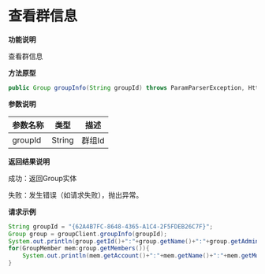 # 查看群信息

**功能说明**

查看群信息

**方法原型**

```java
public Group groupInfo(String groupId) throws ParamParserException, HttpRequestException, AESCryptoException, UnsupportedEncodingException;
```

**参数说明**

| 参数名称 | 类型   | 描述   |
| -------- | ------ | ------ |
| groupId  | String | 群组Id |

**返回结果说明**

成功：返回Group实体

失败：发生错误（如请求失败），抛出异常。

**请求示例**

```java
String groupId = "{62A4B7FC-8648-4365-A1C4-2F5FDEB26C7F}";
Group group = groupClient.groupInfo(groupId);
System.out.println(group.getId()+":"+group.getName()+":"+group.getAdmin());
for(GroupMember mem:group.getMembers()){
    System.out.println(mem.getAccount()+":"+mem.getName()+":"+mem.getMobile());
}
```